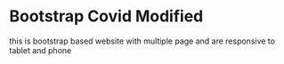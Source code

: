 # Bootstrap Covid Modified
 this is bootstrap based website with multiple page and are responsive to tablet and phone
